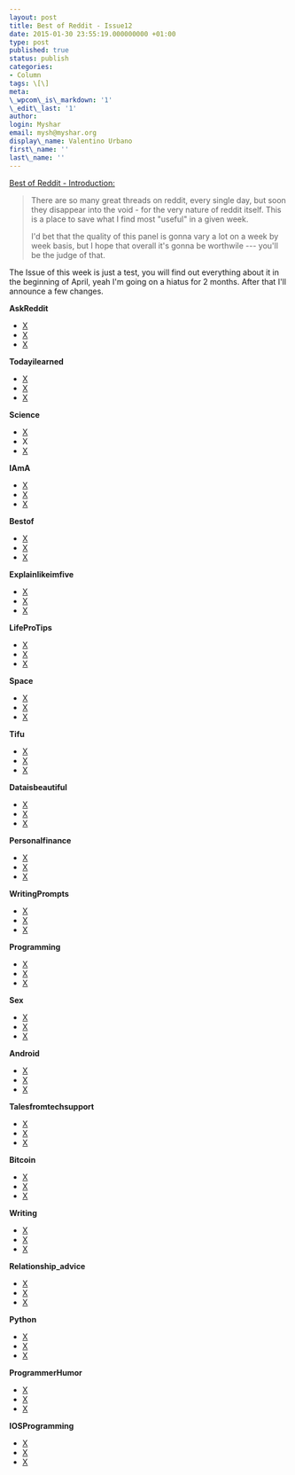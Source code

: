 ```yaml
---
layout: post
title: Best of Reddit - Issue12
date: 2015-01-30 23:55:19.000000000 +01:00
type: post
published: true
status: publish
categories:
- Column
tags: \[\]
meta:
\_wpcom\_is\_markdown: '1'
\_edit\_last: '1'
author:
login: Myshar
email: mysh@myshar.org
display\_name: Valentino Urbano
first\_name: ''
last\_name: ''
---
```


[Best of Reddit - Introduction:][0]

> There are so many great threads on reddit, every single day, but soon they disappear into the void - for the very nature of reddit itself. This is a place to save what I find most "useful" in a given week.
> 
> I'd bet that the quality of this panel is gonna vary a lot on a week by week basis, but I hope that overall it's gonna be worthwile --- you'll be the judge of that.

The Issue of this week is just a test, you will find out everything about it in the beginning of April, yeah I'm going on a hiatus for 2 months. After that I'll announce a few changes.

**AskReddit**

* [X][1]
* [X][2]
* [X][3]

**Todayilearned**

* [X][4]
* [X][5]
* [X][6]

**Science**

* [X][7]
* X
* [X][8]

**IAmA**

* [X][9]
* [X][10]
* [X][11]

**Bestof**

* [X][12]
* [X][13]
* [X][14]

**Explainlikeimfive**

* [X][15]
* [X][16]
* [X][17]

**LifeProTips**

* [X][18]
* [X][19]
* [X][20]

**Space**

* [X][21]
* [X][22]
* [X][23]

**Tifu**

* [X][24]
* [X][25]
* [X][26]

**Dataisbeautiful**

* [X][27]
* [X][28]
* [X][29]

**Personalfinance**

* [X][30]
* [X][31]
* [X][32]

**WritingPrompts**

* [X][33]
* [X][34]
* [X][35]

**Programming**

* [X][36]
* [X][37]
* [X][38]

**Sex**

* [X][39]
* [X][40]
* [X][41]

**Android**

* [X][42]
* [X][43]
* [X][44]

**Talesfromtechsupport**

* [X][45]
* [X][46]
* [X][47]

**Bitcoin**

* [X][48]
* [X][49]
* [X][50]

**Writing**

* [X][51]
* [X][52]
* [X][53]

**Relationship\_advice**

* [X][54]
* [X][55]
* [X][56]

**Python**

* [X][57]
* [X][58]
* [X][59]

**ProgrammerHumor**

* [X][60]
* [X][61]
* [X][62]

**IOSProgramming**

* [X][63]
* [X][64]
* [X][65]


[0]: http://www.myshar.org/best-of-reddit-introduction/
[1]: http://www.reddit.com/r/AskReddit/comments/2tpnsy/how_do_you_make_money_on_the_side/
[2]: http://www.reddit.com/r/AskReddit/comments/2to3p6/what_are_your_tricks_to_getting_up_in_the_morning/
[3]: http://www.reddit.com/r/AskReddit/comments/2u3ls5/what_overlooked_problem_that_is_never_shown_in/
[4]: http://www.theguardian.com/film/2014/jan/10/unseen-alfred-hitchcock-holocaust-documentary-screening
[5]: http://www.companionanimalpsychology.com/2014/06/do-dogs-get-eureka-feeling.html
[6]: http://nymag.com/thecut/2014/02/tinder-makes-its-first-match-in-antarctica.html
[7]: http://www.scientificamerican.com/article/chemists-confirm-the-existence-of-new-type-of-bond/
[8]: http://www.reddit.com/r/science/comments/2tu16v/science_ama_series_im_gregory_weiss_uc_irvine/
[9]: http://www.reddit.com/r/IAmA/comments/2tzjp7/hi_reddit_im_bill_gates_and_im_back_for_my_third/
[10]: http://www.reddit.com/r/IAmA/comments/2u3cyn/we_are_ifixit_and_eff_and_its_time_to_fix_the/
[11]: http://www.reddit.com/r/IAmA/comments/2u4h7f/terry_crews_back_again_on_reddit_ama/
[12]: http://np.reddit.com/r/wow/comments/2tqjyg/total_noob_no_clue_what_im_doing/
[13]: http://np.reddit.com/r/answers/comments/2titqh/if_i_am_nearsighted_would_i_be_able_to_wear_a/cnzgsy9?context=3
[14]: https://np.reddit.com/r/pokemon/comments/2u2v20/come_on_serena_you_can_do_it/co4u1xe?context=3
[15]: http://www.reddit.com/r/explainlikeimfive/comments/2tmmxr/eli5_why_do_i_never_see_cheese_used_in_asian/
[16]: http://www.reddit.com/r/explainlikeimfive/comments/2turh6/eli5_what_needs_to_happen_for_a_city_to_receive/
[17]: http://www.reddit.com/r/explainlikeimfive/comments/2tprhu/eli5_why_do_dogs_love_sticks/
[18]: http://www.reddit.com/r/LifeProTips/comments/2tqlj4/lptpsa_if_you_are_in_an_area_that_is_going_to_be/
[19]: http://www.reddit.com/r/LifeProTips/comments/2tyetf/lpt_you_can_scroll_horizontally_in_google_chrome/
[20]: http://www.reddit.com/r/LifeProTips/comments/2ti9i4/lpt_the_advice_youve_been_giving_to_people/
[21]: http://i.imgur.com/v7EBMSP.png
[22]: http://i.imgur.com/3yimZNX.gifv
[23]: http://i.imgur.com/0gC4ppD.gifv
[24]: http://www.reddit.com/r/tifu/comments/2tp2iq/tifu_by_translating_a_lesbians_tattoo_for_her/
[25]: http://www.reddit.com/r/tifu/comments/2txjm0/tifu_by_probably_ruining_a_girls_life_forever_via/
[26]: http://www.reddit.com/r/tifu/comments/2tjnek/tifu_by_getting_my_cleaning_lady_high_as_fuck/
[27]: https://upload.wikimedia.org/wikipedia/commons/e/ed/Measles_US_1944-2007_inset.png
[28]: https://adavidjohnson.wordpress.com/2015/01/28/the-second-amendment-kills-more-u-s-soldiers-than-the-taliban/
[29]: http://i.imgur.com/3Nouo57.png
[30]: http://www.reddit.com/r/personalfinance/comments/2tr78m/psa_always_keep_you_gym_contract_and_contracts_in/
[31]: http://www.reddit.com/r/personalfinance/comments/2tutka/fired_after_30_years_with_company_canada/
[32]: http://www.reddit.com/r/personalfinance/comments/2tm84l/estimated_2015_taxes_are_30k_for_a_75000_salary/
[33]: http://www.reddit.com/r/WritingPrompts/comments/2twfqu/wp_two_suicidal_people_happen_to_meet_on_the_same/
[34]: http://www.reddit.com/r/WritingPrompts/comments/2u10et/wp_you_discover_that_earth_is_the_north_korea_of/
[35]: http://www.reddit.com/r/WritingPrompts/comments/2tm2pn/wp_during_a_routine_checkup_with_your_doctor_you/
[36]: https://github.com/tylertreat/Comcast
[37]: http://www.phoronix.com/scan.php?page=news_item&amp;px=PlayStation-4-LLVM-Landing
[38]: https://jroweboy.github.io/c/asm/2015/01/26/when-is-main-not-a-function.html
[39]: http://www.reddit.com/r/sex/comments/2u3ml9/my_girlfriend_was_raped_orgasmed_we_never_did_i/
[40]: http://www.reddit.com/r/sex/comments/2tn6ci/men_do_your_wifesgirlfriends_hairs_find/
[41]: http://www.reddit.com/r/sex/comments/2tsvfd/are_there_any_guys_here_that_love_getting_their/
[42]: http://www.reddit.com/r/Android/comments/2tpjep/the_new_step_by_step_guide_detailing_how_to_get/
[43]: http://www.androidcentral.com/chromecast-now-number-1-streaming-stick-us-users-have-casted-1-billion-times
[44]: http://www.sammobile.com/2015/01/29/exclusive-samsung-removing-bloat-from-touchwiz-making-most-of-it-downloadable/
[45]: http://www.reddit.com/r/talesfromtechsupport/comments/2thkk6/my_boss_fired_a_customer_today/
[46]: http://www.reddit.com/r/talesfromtechsupport/comments/2tto6w/i_had_an_office_open_247_submit_an_urgent_trouble/
[47]: http://www.reddit.com/r/talesfromtechsupport/comments/2u2pnv/my_68_year_old_mother_vs_iphone_5s/
[48]: http://i.imgur.com/pRozA0U.png
[49]: http://i.imgur.com/U6p0INS.png
[50]: http://imgur.com/M3Crl1u
[51]: http://imgur.com/H90A1zp
[52]: http://i.imgur.com/cvfrNfw
[53]: http://www.salon.com/2015/01/25/sponsored_by_my_husband_why_its_a_problem_that_writers_never_talk_about_where_their_money_comes_from/
[54]: http://www.reddit.com/r/relationship_advice/comments/2tr8v7/me_27f_and_mom_61f_dont_know_what_to_do_about_my/
[55]: http://www.reddit.com/r/relationship_advice/comments/2tuuzt/i_17_f_saw_my_mom_36_f_and_her_assistant_23_m_in/
[56]: http://www.reddit.com/r/relationship_advice/comments/2to1j7/my_wife_30_and_i_32_both_work_60_hoursweek_i_want/
[57]: https://realpython.com/blog/python/the-most-diabolical-python-antipattern#.VMesPZO7mKs.reddit
[58]: https://codefisher.org/catch/blog/2015/01/27/python-tips-tricks-and-idioms/
[59]: http://blog.frite-camembert.net/python-survey-2014.html
[60]: http://i.imgur.com/NyXX8d6.gif
[61]: http://imgur.com/YgXNL6g
[62]: http://i.imgur.com/kp4i5oA.png
[63]: https://itunes.apple.com/hk/course/developing-ios-8-apps-swift/id961180099
[64]: http://imgur.com/qoPk1Eb
[65]: http://blog.testmunk.com/how-companies-test-their-mobile-apps/